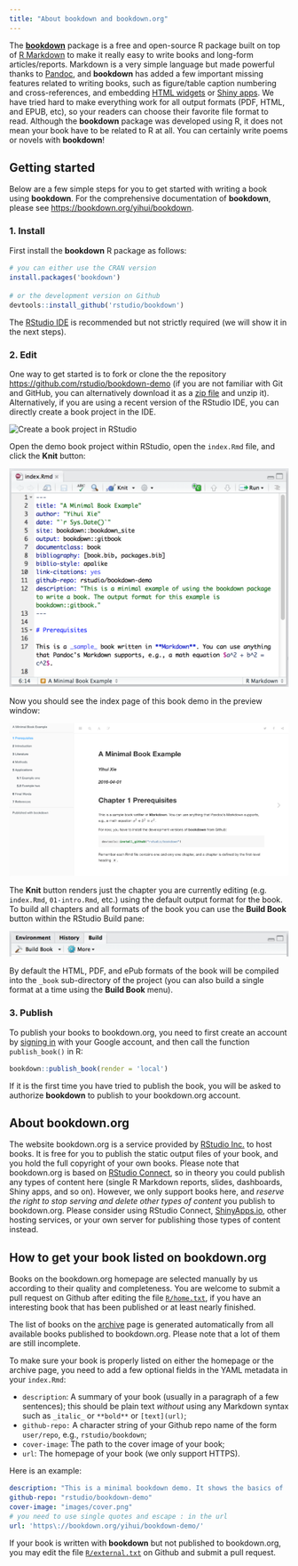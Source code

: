 ```yaml
---
title: "About bookdown and bookdown.org"
---
```


The [**bookdown**](https://github.com/rstudio/bookdown) package is a free and open-source R package built on top of [R Markdown](http://rmarkdown.rstudio.com) to make it really easy to write books and long-form articles/reports. Markdown is a very simple language but made powerful thanks to [Pandoc](http://pandoc.org), and **bookdown** has added a few important missing features related to writing books, such as figure/table caption numbering and cross-references, and embedding [HTML widgets](https://htmlwidgets.org) or [Shiny apps](https://shiny.rstudio.com). We have tried hard to make everything work for all output formats (PDF, HTML, and EPUB, etc), so your readers can choose their favorite file format to read. Although the **bookdown** package was developed using R, it does not mean your book have to be related to R at all. You can certainly write poems or novels with **bookdown**!

## Getting started

Below are a few simple steps for you to get started with writing a book using **bookdown**. For the comprehensive documentation of **bookdown**, please see <https://bookdown.org/yihui/bookdown>.

### 1. Install

First install the **bookdown** R package as follows:

```r
# you can either use the CRAN version
install.packages('bookdown')

# or the development version on Github
devtools::install_github('rstudio/bookdown')
```

The [RStudio IDE](https://www.rstudio.com/products/rstudio/download/preview/) is recommended but not strictly required (we will show it in the next steps).

### 2. Edit

One way to get started is to fork or clone the the repository <https://github.com/rstudio/bookdown-demo> (if you are not familiar with Git and GitHub, you can alternatively download it as a [zip file](https://github.com/rstudio/bookdown-demo/archive/master.zip) and unzip it). Alternatively, if you are using a recent version of the RStudio IDE, you can directly create a book project in the IDE.

![Create a book project in RStudio](https://user-images.githubusercontent.com/163582/42904357-6a41de3e-8a9a-11e8-87d1-fee8b85a2dfc.png)

Open the demo book project within RStudio, open the `index.Rmd` file, and click the **Knit** button:

![Knit index.Rmd in a bookdown project](/images/knit-book.png)

Now you should see the index page of this book demo in the preview window:

![](/images/preview-book.png)

The **Knit** button renders just the chapter you are currently editing (e.g. `index.Rmd`, `01-intro.Rmd`, etc.) using the default output format for the book. To build all chapters and all formats of the book you can use the **Build Book** button within the RStudio Build pane:

![Build book](/images/build-book.png)

By default the HTML, PDF, and ePub formats of the book will be compiled into the `_book` sub-directory of the project (you can also build a single format at a time using the **Build Book** menu).

### 3. Publish

To publish your books to bookdown.org, you need to first create an account by [signing in](/connect/) with your Google account, and then call the function `publish_book()` in R:

```r
bookdown::publish_book(render = 'local')
```

If it is the first time you have tried to publish the book, you will be asked to authorize **bookdown** to publish to your bookdown.org account.

## About bookdown.org

The website bookdown.org is a service provided by [RStudio Inc.](https://www.rstudio.com) to host books. It is free for you to publish the static output files of your book, and you hold the full copyright of your own books. Please note that bookdown.org is based on [RStudio Connect](https://www.rstudio.com/products/connect/), so in theory you could publish any types of content here (single R Markdown reports, slides, dashboards, Shiny apps, and so on). However, we only support books here, and _reserve the right to stop serving and delete other types of content_ you publish to bookdown.org. Please consider using RStudio Connect, [ShinyApps.io](https://www.shinyapps.io), other hosting services, or your own server for publishing those types of content instead.

## How to get your book listed on bookdown.org

Books on the bookdown.org homepage are selected manually by us according to their quality and completeness. You are welcome to submit a pull request on Github after editing the file [`R/home.txt`](https://github.com/rstudio/bookdown.org/edit/master/R/home.txt), if you have an interesting book that has been published or at least nearly finished.

The list of books on the [archive](/archive/) page is generated automatically from all available books published to bookdown.org. Please note that a lot of them are still incomplete.

To make sure your book is properly listed on either the homepage or the archive page, you need to add a few optional fields in the YAML metadata in your `index.Rmd`:

- `description`: A summary of your book (usually in a paragraph of a few sentences); this should be plain text _without_ using any Markdown syntax such as `_italic_` or `**bold**` or `[text](url)`;
- `github-repo:` A character string of your Github repo name of the form `user/repo`, e.g., `rstudio/bookdown`;
- `cover-image`: The path to the cover image of your book;
- `url`: The homepage of your book (we only support HTTPS).

Here is an example:

```yaml
description: "This is a minimal bookdown demo. It shows the basics of ..."
github-repo: "rstudio/bookdown-demo"
cover-image: "images/cover.png"
# you need to use single quotes and escape : in the url
url: 'https\://bookdown.org/yihui/bookdown-demo/'
```

If your book is written with **bookdown** but not published to bookdown.org, you may edit the file [`R/external.txt`](https://github.com/rstudio/bookdown.org/edit/master/R/external.txt) on Github and submit a pull request.
